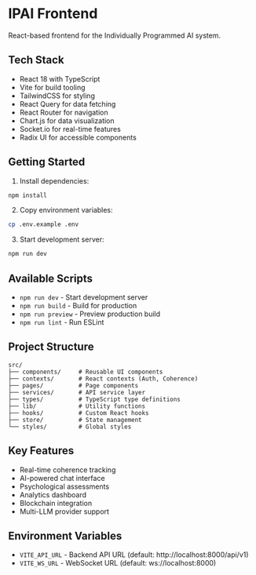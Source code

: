 # IPAI Frontend

React-based frontend for the Individually Programmed AI system.

## Tech Stack

- React 18 with TypeScript
- Vite for build tooling
- TailwindCSS for styling
- React Query for data fetching
- React Router for navigation
- Chart.js for data visualization
- Socket.io for real-time features
- Radix UI for accessible components

## Getting Started

1. Install dependencies:
```bash
npm install
```

2. Copy environment variables:
```bash
cp .env.example .env
```

3. Start development server:
```bash
npm run dev
```

## Available Scripts

- `npm run dev` - Start development server
- `npm run build` - Build for production
- `npm run preview` - Preview production build
- `npm run lint` - Run ESLint

## Project Structure

```
src/
├── components/     # Reusable UI components
├── contexts/       # React contexts (Auth, Coherence)
├── pages/          # Page components
├── services/       # API service layer
├── types/          # TypeScript type definitions
├── lib/            # Utility functions
├── hooks/          # Custom React hooks
├── store/          # State management
└── styles/         # Global styles
```

## Key Features

- Real-time coherence tracking
- AI-powered chat interface
- Psychological assessments
- Analytics dashboard
- Blockchain integration
- Multi-LLM provider support

## Environment Variables

- `VITE_API_URL` - Backend API URL (default: http://localhost:8000/api/v1)
- `VITE_WS_URL` - WebSocket URL (default: ws://localhost:8000)